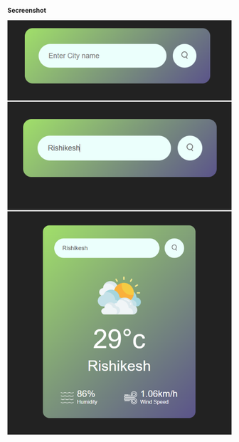 **Secreenshot**
 
![image alt](https://github.com/04ankit2002/Weather-App/blob/6b3b69193fec5448c7356b9dab14f4aa76d34e41/Screenshots/Screenshot%201.png)
![image alt](https://github.com/04ankit2002/Weather-App/blob/e8cd0dca2fb12e1c902fc870bc1f5ebe43eccb1a/Screenshots/Screenshot%202.png)
![image alt](https://github.com/04ankit2002/Weather-App/blob/e8cd0dca2fb12e1c902fc870bc1f5ebe43eccb1a/Screenshots/Screenshot%203.png)
